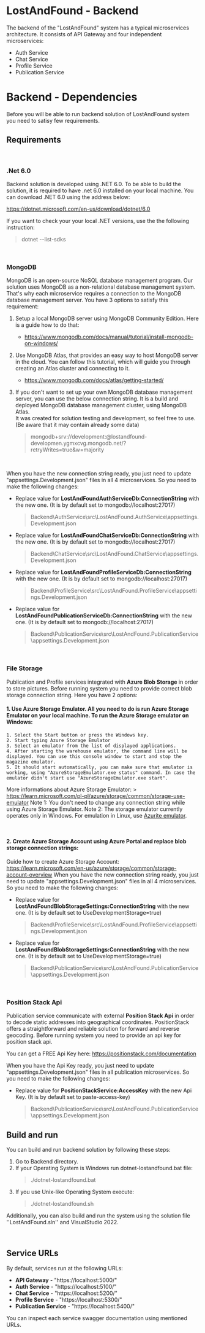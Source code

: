 # LostAndFound - Backend
The backend of the "LostAndFound" system has a typical microservices architecture. It consists of API Gateway and four independent microservices: 
* Auth Service
* Chat Service
* Profile Service
* Publication Service


# Backend - Dependencies
Before you will be able to run backend solution of LostAndFound system you need to satisy few requirements.

## Requirements
<br />

### .Net 6.0
Backend solution is developed using .NET 6.0. To be able to build the solution, it is required to have .net 6.0 installed on your local machine. 
You can download .NET 6.0 using the address below:

https://dotnet.microsoft.com/en-us/download/dotnet/6.0

If you want to check your your local .NET versions, use the the following instruction:
> dotnet --list-sdks

<br />

### **MongoDB**
MongoDB is an open-source NoSQL database management program. Our solution uses MongoDB as a non-relational database management system.
That's why each microservice requires a connection to the MongoDB database management server. You have 3 options to satisfy this requirement:

1. Setup a local MongoDB server using MongoDB Community Edition. Here is a guide how to do that:
	* https://www.mongodb.com/docs/manual/tutorial/install-mongodb-on-windows/

2. Use MongoDB Atlas, that provides an easy way to host MongoDB server in the cloud. You can follow this tutorial, which will guide you through creating an Atlas cluster and connecting to it.
	* https://www.mongodb.com/docs/atlas/getting-started/

3. If you don't want to set up your own MongoDB database management server, you can use the below connection string. It is a build and deployed MongoDB database management cluster, using MongoDB Atlas.<br />
It was created for solution testing and development, so feel free to use. (Be aware that it may contain already some data)
	> mongodb+srv://development:<password>@lostandfound-developmen.ygmxcvg.mongodb.net/?retryWrites=true&w=majority

<br />

When you have the new connection string ready, you just need to update "appsettings.Development.json" files in all 4 microservices. So you need to make the following changes:
* Replace value for **LostAndFoundAuthServiceDb:ConnectionString** with the new one. (It is by default set to mongodb://localhost:27017)
	> Backend\AuthService\src\LostAndFound.AuthService\appsettings.Development.json
* Replace value for **LostAndFoundChatServiceDb:ConnectionString** with the new one. (It is by default set to mongodb://localhost:27017)
	> Backend\ChatService\src\LostAndFound.ChatService\appsettings.Development.json
* Replace value for **LostAndFoundProfileServiceDb:ConnectionString** with the new one. (It is by default set to mongodb://localhost:27017)
	> Backend\ProfileService\src\LostAndFound.ProfileService\appsettings.Development.json
* Replace value for **LostAndFoundPublicationServiceDb:ConnectionString** with the new one. (It is by default set to mongodb://localhost:27017)
	> Backend\PublicationService\src\LostAndFound.PublicationService\appsettings.Development.json

<br />

### **File Storage**
Publication and Profile services integrated with **Azure Blob Storage** in order to store pictures. Before running system you need to provide correct blob storage connection string.
Here you have 2 options:

#### 1. Use Azure Storage Emulator. All you need to do is run Azure Storage Emulator on your local machine. To run the Azure Storage emulator on Windows:
	1. Select the Start button or press the Windows key.
	2. Start typing Azure Storage Emulator
	3. Select an emulator from the list of displayed applications.
	4. After starting the warehouse emulator, the command line will be displayed. You can use this console window to start and stop the magazine emulator.
	5. It should start automatically, you can make sure that emulator is working, using "AzureStorageEmulator.exe status" command. In case the emulator didn't start use "AzureStorageEmulator.exe start".

More informations about Azure Storage Emulator:
	> https://learn.microsoft.com/pl-pl/azure/storage/common/storage-use-emulator
Note 1: You don't need to change any connection string while using Azure Storage Emulator.
Note 2: The storage emulator currently operates only in Windows. For emulation in Linux, use [Azurite emulator](https://github.com/azure/azurite).

<br />

#### 2. Create Azure Storage Account using Azure Portal and replace blob storage connection strings:

Guide how to create Azure Storage Account:  https://learn.microsoft.com/en-us/azure/storage/common/storage-account-overview
When you have the new connection string ready, you just need to update "appsettings.Development.json" files in all 4 microservices. So you need to make the following changes:
* Replace value for **LostAndFoundBlobStorageSettings:ConnectionString** with the new one. (It is by default set to UseDevelopmentStorage=true)
	> Backend\ProfileService\src\LostAndFound.ProfileService\appsettings.Development.json
* Replace value for **LostAndFoundBlobStorageSettings:ConnectionString** with the new one. (It is by default set to UseDevelopmentStorage=true)
	> Backend\PublicationService\src\LostAndFound.PublicationService\appsettings.Development.json	


<br />

### **Position Stack Api**
Publication service communicate with external **Position Stack Api** in order to decode static addresses into geographical coordinates. PositionStack offers a straightforward and reliable solution for forward and reverse geocoding. Before running system you need to provide an api key for position stack api.  


You can get a FREE Api Key here:  https://positionstack.com/documentation

When you have the Api Key ready, you just need to update "appsettings.Development.json" files in all publication microservices. So you need to make the following changes:
* Replace value for **PositionStackService:AccessKey** with the new Api Key. (It is by default set to paste-access-key)
	> Backend\PublicationService\src\LostAndFound.PublicationService\appsettings.Development.json


## Build and run
You can build and run backend solution by following these steps:
1. Go to Backend directory.
2. If your Operating System is Windows run dotnet-lostandfound.bat file:
	> ./dotnet-lostandfound.bat
3. If you use Unix-like Operating System execute:
	> ./dotnet-lostandfound.sh

Additionally, you can also build and run the system using the solution file ''LostAndFound.sln'' and VisualStudio 2022.


<br />

## Service URLs
By default, services run at the following URLs:
* **API Gateway** - "https://localhost:5000/"
* **Auth Service** - "https://localhost:5100/"
* **Chat Service** - "https://localhost:5200/"
* **Profile Service** - "https://localhost:5300/"
* **Publication Service** - "https://localhost:5400/"

You can inspect each service swagger documentation using mentioned URLs.
